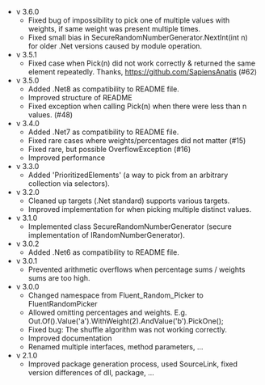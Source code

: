 - v 3.6.0
    - Fixed bug of impossibility to pick one of multiple values with weights, if same weight was present multiple times.
    - Fixed small bias in SecureRandomNumberGenerator.NextInt(int n) for older .Net versions caused by module operation.
- v 3.5.1
    - Fixed case when Pick(n) did not work correctly & returned the same element repeatedly. Thanks, https://github.com/SapiensAnatis (#62)
- v 3.5.0
    - Added .Net8 as compatibility to README file.
    - Improved structure of README
    - Fixed exception when calling Pick(n) when there were less than n values. (#48)
- v 3.4.0
    - Added .Net7 as compatibility to README file.
    - Fixed rare cases where weights/percentages did not matter (#15)
    - Fixed rare, but possible OverflowException (#16)
    - Improved performance
- v 3.3.0
    - Added 'PrioritizedElements' (a way to pick from an arbitrary collection via selectors).
- v 3.2.0
    - Cleaned up targets (.Net standard) supports various targets.
    - Improved implementation for when picking multiple distinct values.
- v 3.1.0
    - Implemented class SecureRandomNumberGenerator (secure implementation of IRandomNumberGenerator).
- v 3.0.2
    - Added .Net6 as compatibility to README file.
- v 3.0.1
    - Prevented arithmetic overflows when percentage sums / weights sums are too high.
- v 3.0.0
    - Changed namespace from Fluent_Random_Picker to FluentRandomPicker
    - Allowed omitting percentages and weights. E.g. Out.Of().Value('a').WithWeight(2).AndValue('b').PickOne();
    - Fixed bug: The shuffle algorithm was not working correctly.
    - Improved documentation
    - Renamed multiple interfaces, method parameters, ...
- v 2.1.0
    - Improved package generation process, used SourceLink, fixed version differences of dll, package, ...
